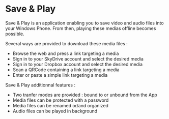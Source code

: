 Save & Play
===========

Save & Play is an application enabling you to save video and audio files into your Windows Phone.
From then, playing these medias offline becomes possible.

Several ways are provided to download these media files :
- Browse the web and press a link targeting a media
- Sign in to your SkyDrive account and select the desired media
- Sign in to your Dropbox account and select the desired media
- Scan a QRCode containing a link targeting a media
- Enter or paste a simple link targeting a media

Save & Play additionnal features :
- Two tranfer modes are provided : bound to or unbound from the App
- Media files can be protected with a password
- Media files can be renamed or/and organized
- Audio files can be played in background
